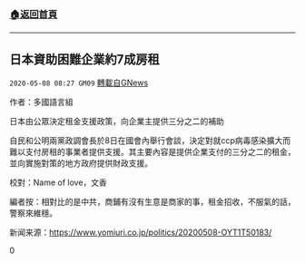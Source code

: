 ###  [:house:返回首頁](https://github.com/ourhimalayas/txt)
---

## 日本資助困難企業約7成房租
`2020-05-08 08:27 GM09` [轉載自GNews](https://gnews.org/zh-hant/197331/)

作者：多國語言組

日本由公眾決定租金支援政策，向企業主提供三分之二的補助

自民和公明兩黨政調會長於8日在國會內舉行會談，決定對就ccp病毒感染擴大而難以支付房租的事業者提供支援。其主要內容是提供企業支付的三分之二的租金，並向實施對策的地方政府提供財政支援。

校對：Name of love，文香

編者按：相對比的是中共，商鋪有沒有生意是商家的事，租金招收，不服氣的話，警察來維穩。

新闻来源：https://www.yomiuri.co.jp/politics/20200508-OYT1T50183/

0
